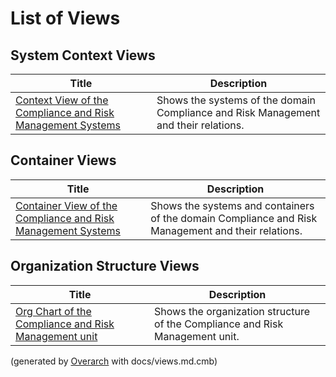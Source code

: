 # List of Views

## System Context Views
| Title | Description |
|---|---|
| [Context View of the Compliance and Risk Management Systems](context-view.md) | Shows the systems of the domain Compliance and Risk Management and their relations. |
## Container Views
| Title | Description |
|---|---|
| [Container View of the Compliance and Risk Management Systems](container-view.md) | Shows the systems and containers of the domain Compliance and Risk Management and their relations. |
## Organization Structure Views
| Title | Description |
|---|---|
| [Org Chart of the Compliance and Risk Management unit](organization-structure-view.md) | Shows the organization structure of the Compliance and Risk Management unit. |


(generated by [Overarch](https://github.com/soulspace-org/overarch) with docs/views.md.cmb)
